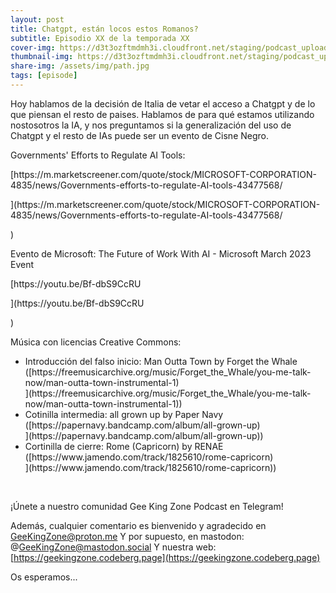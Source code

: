 ```yaml
---
layout: post
title: Chatgpt, están locos estos Romanos?
subtitle: Episodio XX de la temporada XX
cover-img: https://d3t3ozftmdmh3i.cloudfront.net/staging/podcast_uploaded_episode/14743809/14743809-1691157355695-0b36b4eae2a72.jpg
thumbnail-img: https://d3t3ozftmdmh3i.cloudfront.net/staging/podcast_uploaded_episode/14743809/14743809-1691157355695-0b36b4eae2a72.jpg
share-img: /assets/img/path.jpg
tags: [episode]
---
```


<p>Hoy hablamos de la decisión de Italia de vetar el acceso a Chatgpt y de lo que piensan el resto de paises.
Hablamos de para qué estamos utilizando nostosotros la IA, y nos preguntamos si la generalización del uso de Chatgpt y el resto de IAs puede ser un evento de Cisne Negro.</p>
<p>Governments' Efforts to Regulate AI Tools:</p>
<p>[https://m.marketscreener.com/quote/stock/MICROSOFT-CORPORATION-4835/news/Governments-efforts-to-regulate-AI-tools-43477568/</p>](https://m.marketscreener.com/quote/stock/MICROSOFT-CORPORATION-4835/news/Governments-efforts-to-regulate-AI-tools-43477568/</p>)
<p>Evento de Microsoft: The Future of Work With AI - Microsoft March 2023 Event</p>
<p>[https://youtu.be/Bf-dbS9CcRU</p>](https://youtu.be/Bf-dbS9CcRU</p>)
<p>Música con licencias Creative Commons:
</p>
<ul>
 <li>Introducción del falso inicio: Man Outta Town by Forget the Whale ([https://freemusicarchive.org/music/Forget_the_Whale/you-me-talk-now/man-outta-town-instrumental-1)</li>](https://freemusicarchive.org/music/Forget_the_Whale/you-me-talk-now/man-outta-town-instrumental-1)</li>)
 <li>Cotinilla intermedia: all grown up by Paper Navy ([https://papernavy.bandcamp.com/album/all-grown-up)</li>](https://papernavy.bandcamp.com/album/all-grown-up)</li>)
 <li>Cortinilla de cierre: Rome (Capricorn) by RENAE ([https://www.jamendo.com/track/1825610/rome-capricorn)</li>](https://www.jamendo.com/track/1825610/rome-capricorn)</li>)
</ul>
<p><br /></p>
<p>¡Únete a nuestro comunidad Gee King Zone Podcast en Telegram!

Además, cualquier comentario es bienvenido y agradecido en GeeKingZone@proton.me
Y por supuesto, en mastodon: @GeeKingZone@mastodon.social
Y nuestra web: [https://geekingzone.codeberg.page](https://geekingzone.codeberg.page)

Os esperamos...</p>
<p><br /></p>
